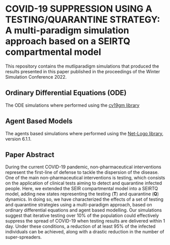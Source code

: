 # COVID-19 SUPPRESSION USING A TESTING/QUARANTINE STRATEGY: A multi-paradigm simulation approach based on a SEIRTQ compartmental model
This repository contains the mutliparadigm simulations that produced the results presented in this paper published in the proceedings of the Winter Simulation Conference 2022.

## Ordinary Differential Equations (ODE)
The ODE simulations where performed using the [cv19gm library](https://github.com/DLab/covid19geomodeller)

## Agent Based Models
The agents based simulations where performed using the [Net-Logo library](https://ccl.northwestern.edu/netlogo/), version 6.1.1.


## Paper Abstract
During the current COVID-19 pandemic, non-pharmaceutical interventions represent the first-line of defense to tackle the dispersion of the disease. One of the main non-pharmaceutical interventions is testing, which consists on the application of clinical tests aiming to detect and quarantine infected people. Here, we extended the SEIR compartmental model into a SEIRTQ model, adding new states representing the testing (**T**) and quarantine (**Q**) dynamics. In doing so, we have characterized the effects of a set of testing and quarantine strategies using a multi-paradigm approach, based on ordinary differential equations and agent based modelling. Our simulations suggest that iterative testing over 10% of the population could effectively suppress the spread of COVID-19 when testing results are delivered within 1 day. Under these conditions, a reduction of at least 95% of the infected individuals can be achieved, along with a drastic reduction in the number of super-spreaders.
